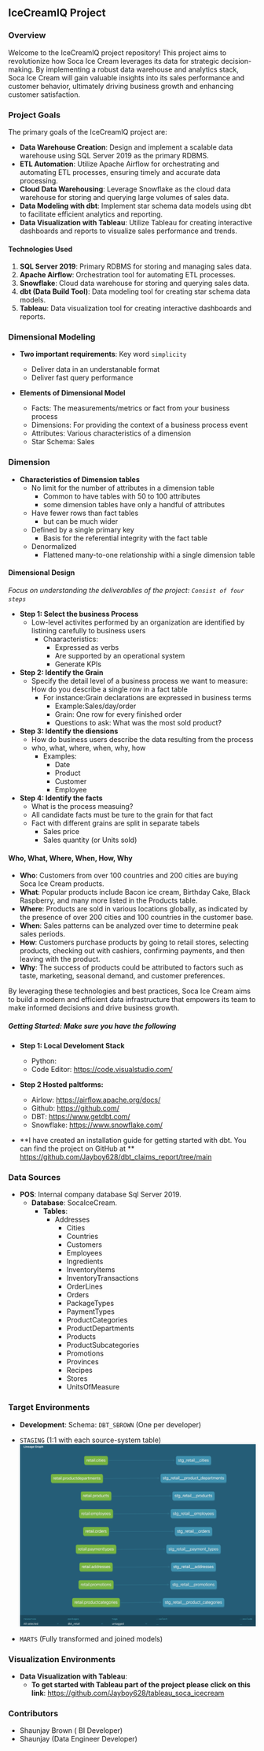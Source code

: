 
## IceCreamIQ Project

### Overview

Welcome to the IceCreamIQ project repository! This project aims to revolutionize how Soca Ice Cream leverages its data for strategic decision-making. By implementing a robust data warehouse and analytics stack, Soca Ice Cream will gain valuable insights into its sales performance and customer behavior, ultimately driving business growth and enhancing customer satisfaction.

### Project Goals

The primary goals of the IceCreamIQ project are:

- **Data Warehouse Creation**: Design and implement a scalable data warehouse using SQL Server 2019 as the primary RDBMS.
- **ETL Automation**: Utilize Apache Airflow for orchestrating and automating ETL processes, ensuring timely and accurate data processing.
- **Cloud Data Warehousing**: Leverage Snowflake as the cloud data warehouse for storing and querying large volumes of sales data.
- **Data Modeling with dbt**: Implement star schema data models using dbt to facilitate efficient analytics and reporting.
- **Data Visualization with Tableau**: Utilize Tableau for creating interactive dashboards and reports to visualize sales performance and trends.

#### Technologies Used

1. **SQL Server 2019**: Primary RDBMS for storing and managing sales data.
2. **Apache Airflow**: Orchestration tool for automating ETL processes.
3. **Snowflake**: Cloud data warehouse for storing and querying sales data.
4. **dbt (Data Build Tool)**: Data modeling tool for creating star schema data models.
5. **Tableau**: Data visualization tool for creating interactive dashboards and reports.

### Dimensional Modeling

- **Two important requirements**: Key word `simplicity`
	- Deliver data in an understanable format
	- Deliver fast query performance
	
- **Elements of Dimensional Model**
	- Facts: The measurements/metrics or fact from your business process
	- Dimensions: For providing the context of a business process event
	- Attributes: Various characteristics of a dimension
	- Star Schema: Sales

### Dimension

- **Characteristics of Dimension tables**
	- No limit for the number of attributes in a dimension table
		- Common to have tables with 50 to 100 attributes
		- some dimension tables have only a handful of attributes
	- Have fewer rows than fact tables
		- but can be much wider
	- Defined by a single primary key
		- Basis for the referential integrity with the fact table
	- Denormalized
		- Flattened many-to-one relationship withi a single dimension table
#### Dimensional Design
*Focus on understanding the deliverablles of the project: `Consist of four steps`*

- **Step 1: Select the business Process**
	- Low-level activites performed by an organization are identified by listining carefully to business users
		- Chaaracteristics:
			- Expressed as verbs
			- Are supported by an operational system
			- Generate KPIs
- **Step 2: Identify the Grain** 
	- Specify the detail level of a business process we want to measure: How do you describe a single row in a fact table
		- For instance:Grain declarations are expressed in business terms
			- Example:Sales/day/order
			- Grain: One row for every finished order
			- Questions to ask: What was the most sold product? 
- **Step 3: Identify the diensions**
	- How do business users describe the data resulting from the process
	- who, what, where, when, why, how
		- Examples:
			- Date
			- Product
			- Customer
			- Employee
- **Step 4: Identify the facts**
	- What is the process measuing?
	- All candidate facts must be ture to the grain for that fact
	- Fact with different grains are split in separate tabels
		- Sales price
		- Sales quantity (or Units sold)
#### Who, What, Where, When, How, Why

- **Who**: Customers from over 100 countries and 200 cities are buying Soca Ice Cream products.
- **What**: Popular products include Bacon ice cream, Birthday Cake, Black Raspberry, and many more listed in the Products table.
- **Where**: Products are sold in various locations globally, as indicated by the presence of over 200 cities and 100 countries in the customer base.
- **When**: Sales patterns can be analyzed over time to determine peak sales periods.
- **How**: Customers purchase products by going to retail stores, selecting products, checking out with cashiers, confirming payments, and then leaving with the product.
- **Why**: The success of products could be attributed to factors such as taste, marketing, seasonal demand, and customer preferences.

By leveraging these technologies and best practices, Soca Ice Cream aims to build a modern and efficient data infrastructure that empowers its team to make informed decisions and drive business growth.
##### Getting Started: Make sure you have the following
- **Step 1: Local Develoment Stack**
	- Python: 
	- Code Editor: https://code.visualstudio.com/

- **Step 2 Hosted paltforms:**
	- Airlow: https://airflow.apache.org/docs/
	- Github: https://github.com/
	- DBT: https://www.getdbt.com/
	- Snowflake: https://www.snowflake.com/


- **I have created an installation guide for getting started with dbt. You can find the project on GitHub at ** https://github.com/Jayboy628/dbt_claims_report/tree/main


### Data Sources

- **POS**: Internal company database Sql Server 2019.
	- **Database**: SocaIceCream.
		- **Tables**:
			- Addresses
				- Cities
				- Countries
				- Customers
				- Employees
				- Ingredients
				- InventoryItems
				- InventoryTransactions
				- OrderLines
				- Orders
				- PackageTypes
				- PaymentTypes
				- ProductCategories
				- ProductDepartments
				- Products
				- ProductSubcategories
				- Promotions
				- Provinces
				- Recipes
				- Stores
				- UnitsOfMeasure

### Target Environments

- **Development**: Schema: `DBT_SBROWN` (One per developer)

- `STAGING` (1:1 with each source-system table)
	![DBT Stage](images/Stage.png)


- `MARTS` (Fully transformed and joined models)


### Visualization Environments

- **Data Visualization with Tableau**:
	- **To get started with Tableau part of the project please click on this link**: https://github.com/Jayboy628/tableau_soca_icecream

### Contributors

- Shaunjay Brown ( BI Developer)
- Shaunjay (Data Engineer Developer)